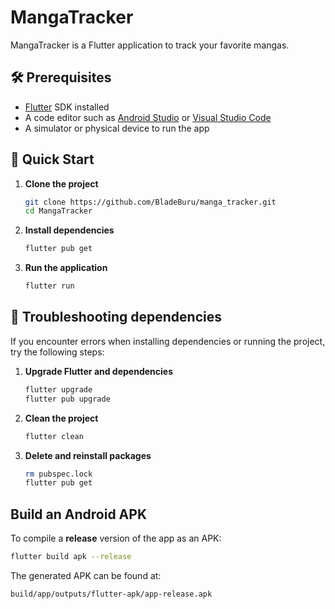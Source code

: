 
# MangaTracker

MangaTracker is a Flutter application to track your favorite mangas.

## 🛠️ Prerequisites

- [Flutter](https://flutter.dev/docs/get-started/install) SDK installed
- A code editor such as [Android Studio](https://developer.android.com/studio) or [Visual Studio Code](https://code.visualstudio.com/)
- A simulator or physical device to run the app

## 🚀 Quick Start

1. **Clone the project**
   ```bash
   git clone https://github.com/BladeBuru/manga_tracker.git
   cd MangaTracker

2. **Install dependencies**

   ```bash
   flutter pub get
   ```

3. **Run the application**

   ```bash
   flutter run
   ```

## 🔄 Troubleshooting dependencies

If you encounter errors when installing dependencies or running the project, try the following steps:

1. **Upgrade Flutter and dependencies**

   ```bash
   flutter upgrade
   flutter pub upgrade
   ```

2. **Clean the project**

   ```bash
   flutter clean
   ```

3. **Delete and reinstall packages**

   ```bash
   rm pubspec.lock
   flutter pub get
   ```


## Build an Android APK

To compile a **release** version of the app as an APK:

```bash
flutter build apk --release
```

The generated APK can be found at:

```
build/app/outputs/flutter-apk/app-release.apk
```




